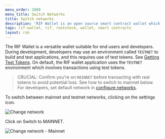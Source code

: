 ```yaml
---
menu_order: 1000
menu_title: Switch Networks
title: Switch networks
description: 'RIF Wallet is an open source smart contract wallet which enables businesses to create and deploy fully customizable on-chain wallets'
tags: rif-wallet, rif, rootstock, wallet, smart contracts
layout: rsk
---
```


The RIF Wallet is a versatile wallet suitable for end users and developers. During development, developers may use an environment called `TESTNET` to build and test applications, and this requires use of test tokens. See [Getting Test Tokens](/rif/wallet/user-guide/funding-a-wallet#getting-test-tokens). On default, the RIF wallet application uses the `TESTNET` environment which involves transactions using test tokens.

> CRUCIAL: Confirm you're on `MAINNET` before transacting with real tokens to avoid potential loss. See how to switch to mainnet below. For developers, set default network in [configure networks](/rif/wallet/index#configure-networks).

To switch between mainnet and testnet networks, clicking on the settings icon.

<div class="image-container">
    <img 
src="/assets/img/rif-wallet/7-change-network.jpg"  title="Change network"/>
</div>

Click on Switch to MAINNET.

<div class="image-container">
    <img 
src="/assets/img/rif-wallet/7a-change-network-mainnet.jpg"  title="Change network - Mainnet"/>
</div>